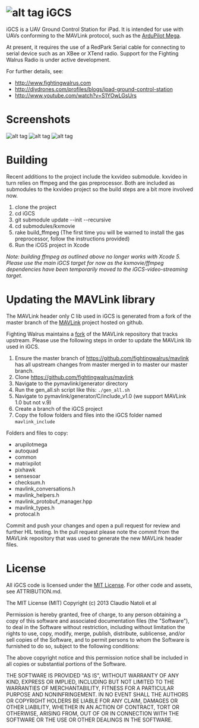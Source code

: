 ![alt tag](https://raw.github.com/fightingwalrus/iGCS/master/iGCS/Icons/Icon-50.png) iGCS
====

iGCS is a UAV Ground Control Station for iPad. It is intended for use with UAVs conforming to the MAVLink protocol, such as the [ArduPilot Mega](http://dev.ardupilot.com).

At present, it requires the use of a RedPark Serial cable for connecting to serial device such as an XBee or XTend radio. Support for the Fighting Walrus Radio is under active development.

For further details, see:
- http://www.fightingwalrus.com
- http://diydrones.com/profiles/blogs/ipad-ground-control-station
- http://www.youtube.com/watch?v=S1YOwLGsUrs

Screenshots
========
![alt tag](https://raw.github.com/fightingwalrus/iGCS/freshen-readme/screenshots/gcsview.png)
![alt tag](https://raw.github.com/fightingwalrus/iGCS/freshen-readme/screenshots/gcsview-sidebar.png)
![alt tag](https://raw.github.com/fightingwalrus/iGCS/freshen-readme/screenshots/mission-edit.png)

Building
========

Recent additions to the project include the kxvideo submodule. kxvideo in turn relies on ffmpeg and the gas preprocessor. Both are included as submodules to the kxvideo project so the build steps are a bit more involved now.

1. clone the project
2. cd iGCS
3. git submodule update --init --recursive
4. cd submodules/kxmovie
5. rake build_ffmpeg
(The first time you will be warned to install the gas preprocessor, follow the instructions provided)
8. Run the iCGS project in Xcode

*Note: building ffmpeg as outlined above no longer works with Xcode 5. Please use the main iGCS target 
for now as the kxmovie/ffmpeg dependencies have been temporarily moved to the iGCS-video-streaming target.*


Updating the MAVLink library
============================

The MAVLink header only C lib used in iGCS is generated from a fork of the master branch of the [MAVLink](https://github.com/mavlink/mavlink) project hosted on github.

Fighting Walrus maintains a [fork](https://github.com/fightingwalrus/mavlink) of the MAVLink repository that tracks upstream. Please use the following steps in order to update the MAVLink lib used in iGCS.

1. Ensure the master branch of https://github.com/fightingwalrus/mavlink has all upstream changes from master merged in to master our master branch.
2. Clone https://github.com/fightingwalrus/mavlink
3. Navigate to the pymavlink/generator directory
4. Run the gen_all.sh script like this: `./gen_all.sh`
5. Navigate to pymavlink/generator/C/include_v1.0 (we support MAVLink 1.0 but not v.9)
6. Create a branch of the iGCS project 
7. Copy the follow folders and files into the iGCS folder named `mavlink_include`

Folders and files to copy:

- arupilotmega
- autoquad
- common
- matrixpilot
- pixhawk
- sensesoar
- checksum.h
- mavlink_conversations.h
- mavlink_helpers.h
- mavlink\_protobuf\_manager.hpp
- mavlink_types.h
- protocal.h

Commit and push your changes and open a pull request for review and further HIL testing. In the pull request please note the commit from the MAVLink repository that was used to generate the new MAVLink header files.

License
=======
All iGCS code is licensed under the [MIT License](http://www.opensource.org/licenses/mit-license.php).
For other code and assets, see ATTRIBUTION.md.

The MIT License (MIT)
Copyright (c) 2013 Claudio Natoli et al

Permission is hereby granted, free of charge, to any person obtaining a copy of this software and associated documentation files (the "Software"), to deal in the Software without restriction, including without limitation the rights to use, copy, modify, merge, publish, distribute, sublicense, and/or sell copies of the Software, and to permit persons to whom the Software is furnished to do so, subject to the following conditions:

The above copyright notice and this permission notice shall be included in all copies or substantial portions of the Software.

THE SOFTWARE IS PROVIDED "AS IS", WITHOUT WARRANTY OF ANY KIND, EXPRESS OR IMPLIED, INCLUDING BUT NOT LIMITED TO THE WARRANTIES OF MERCHANTABILITY, FITNESS FOR A PARTICULAR PURPOSE AND NONINFRINGEMENT. IN NO EVENT SHALL THE AUTHORS OR COPYRIGHT HOLDERS BE LIABLE FOR ANY CLAIM, DAMAGES OR OTHER LIABILITY, WHETHER IN AN ACTION OF CONTRACT, TORT OR OTHERWISE, ARISING FROM, OUT OF OR IN CONNECTION WITH THE SOFTWARE OR THE USE OR OTHER DEALINGS IN THE SOFTWARE.
